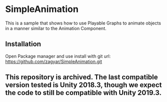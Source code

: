 # SimpleAnimation

This is a sample that shows how to use Playable Graphs to animate objects in a manner similar to the Animation Component. 

## Installation

Open Package manager and use install with git url:
https://github.com/zagyar/SimpleAnimation.git

## This repository is archived. The last compatible version tested is Unity 2018.3, though we expect the code to still be compatible with Unity 2019.3.
